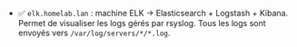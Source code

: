 - ✅ `elk.homelab.lan` : machine ELK → Elasticsearch + Logstash + Kibana. Permet de visualiser les logs gérés par rsyslog. Tous les logs sont envoyés vers `/var/log/servers/*/*.log`.
